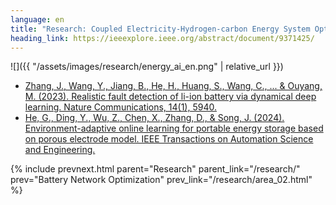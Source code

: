 ```yaml
---
language: en
title: "Research: Coupled Electricity-Hydrogen-carbon Energy System Optimization"
heading_link: https://ieeexplore.ieee.org/abstract/document/9371425/
---
```


![]({{ "/assets/images/research/energy_ai_en.png" | relative_url }})

- [Zhang, J., Wang, Y., Jiang, B., He, H., Huang, S., Wang, C., ... & Ouyang, M. (2023). Realistic fault detection of li-ion battery via dynamical deep learning. Nature Communications, 14(1), 5940.](https://www.nature.com/articles/s41467-023-41226-5)
- [He, G., Ding, Y., Wu, Z., Chen, X., Zhang, D., & Song, J. (2024). Environment-adaptive online learning for portable energy storage based on porous electrode model. IEEE Transactions on Automation Science and Engineering.](https://ieeexplore.ieee.org/document/10737665)

{% include prevnext.html parent="Research" parent_link="/research/" prev="Battery Network Optimization" prev_link="/research/area_02.html" %}